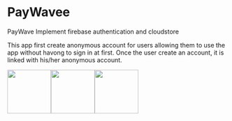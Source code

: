 # PayWavee
PayWave Implement firebase authentication and cloudstore

This app first create anonymous account for users allowing them to use the app without havong to sign in at first.
Once the user create an account, it is linked with his/her anonymous account.

<div style="display:flex;">
  <img src="https://user-images.githubusercontent.com/92781552/225153446-b717aa54-05ea-4664-933f-51118adf5ab3.jpeg" width="100" height="100">
  <img src="https://user-images.githubusercontent.com/92781552/225153518-18b289d2-60f0-4f97-bb81-b1c4862f0f36.jpeg" width="100" height="100">
  <img src="https://user-images.githubusercontent.com/92781552/225153558-a78b8801-3654-4f83-8898-2e2b45e78501.jpeg" width="100" height="100">
</div>
